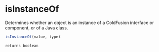 # isInstanceOf

Determines whether an object is an instance of a ColdFusion interface or component, or of a Java class.

```javascript
isInstanceOf(value, type)
```

```javascript
returns boolean
```
